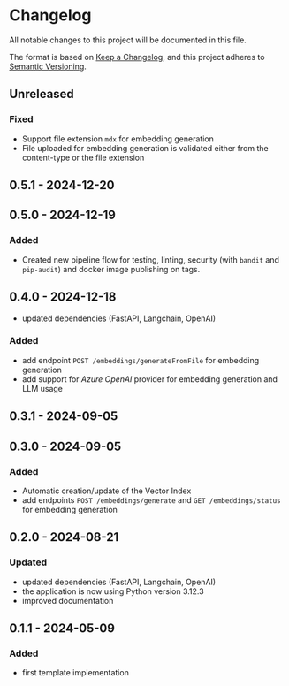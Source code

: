 # Changelog

All notable changes to this project will be documented in this file.

The format is based on [Keep a Changelog](https://keepachangelog.com/en/1.0.0/),
and this project adheres to [Semantic Versioning](https://semver.org/spec/v2.0.0.html).

## Unreleased

### Fixed

- Support file extension `mdx` for embedding generation
- File uploaded for embedding generation is validated either from the content-type or the file extension

## 0.5.1 - 2024-12-20

## 0.5.0 - 2024-12-19

### Added

- Created new pipeline flow for testing, linting, security (with `bandit` and `pip-audit`) and docker image publishing on tags.

## 0.4.0 - 2024-12-18

- updated dependencies (FastAPI, Langchain, OpenAI)

### Added

- add endpoint `POST /embeddings/generateFromFile` for embedding generation
- add support for _Azure OpenAI_ provider for embedding generation and LLM usage

## 0.3.1 - 2024-09-05

## 0.3.0 - 2024-09-05

### Added

- Automatic creation/update of the Vector Index
- add endpoints `POST /embeddings/generate` and `GET /embeddings/status` for embedding generation

## 0.2.0 - 2024-08-21

### Updated

- updated dependencies (FastAPI, Langchain, OpenAI)
- the application is now using Python version 3.12.3
- improved documentation

## 0.1.1 - 2024-05-09

### Added

- first template implementation
